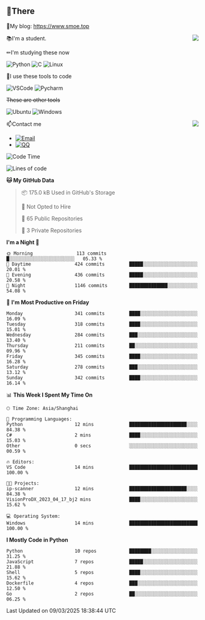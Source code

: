 
## 👏There

📰My blog: https://www.smoe.top

<img align="right" src="https://github-readme-stats.vercel.app/api/top-langs/?username=AkashiCoin"/>


📚I'm a student.

✏I'm studying these now

![Python](https://img.shields.io/badge/-Python-blue?style=flat-square&logo=Python&logoColor=fff)
![C](https://img.shields.io/badge/-C-585858?style=flat-square&logo=C&logoColor=fff)
![Linux](https://img.shields.io/badge/-Linux-black?style=flat-square&logo=Linux&logoColor=fff)

🔨I use these tools to code

![VSCode](https://img.shields.io/badge/-VSCode-blue?style=flat-square&logo=visualstudiocode&logoColor=fff)
![Pycharm](https://img.shields.io/badge/-Pycharm-green?style=flat-square&logo=pycharm&logoColor=fff)

 ~~These are other tools~~

![Ubuntu](https://img.shields.io/badge/-Ubuntu-orange?style=flat-square&logo=Ubuntu&logoColor=fff)
![Windows](https://img.shields.io/badge/-Windows-blue?style=flat-square&logo=Windows&logoColor=fff)

<img align="right" src="https://github-readme-stats.vercel.app/api?username=AkashiCoin" />


📫Contact me

* [![Email](https://img.shields.io/badge/Email-l1040186796@gmail.com-1?style=social&logoColor=fff)](mailto:l1040186796@gmail.com)
* [![QQ](https://img.shields.io/badge/QQ-1040186796-1?style=social&logoColor=fff)](tencent://AddContact/?fromId=45&fromSubId=1&subcmd=all&uin=1040186796&website=www.oicqzone.com)

<!--START_SECTION:waka-->
![Code Time](http://img.shields.io/badge/Code%20Time-1%2C382%20hrs%2054%20mins-blue)

![Lines of code](https://img.shields.io/badge/From%20Hello%20World%20I%27ve%20Written-392.8%20thousand%20lines%20of%20code-blue)

**🐱 My GitHub Data** 

> 📦 175.0 kB Used in GitHub's Storage 
 > 
> 🚫 Not Opted to Hire
 > 
> 📜 65 Public Repositories 
 > 
> 🔑 3 Private Repositories 
 > 
**I'm a Night 🦉** 

```text
🌞 Morning                113 commits         █░░░░░░░░░░░░░░░░░░░░░░░░   05.33 % 
🌆 Daytime                424 commits         █████░░░░░░░░░░░░░░░░░░░░   20.01 % 
🌃 Evening                436 commits         █████░░░░░░░░░░░░░░░░░░░░   20.58 % 
🌙 Night                  1146 commits        ██████████████░░░░░░░░░░░   54.08 % 
```
📅 **I'm Most Productive on Friday** 

```text
Monday                   341 commits         ████░░░░░░░░░░░░░░░░░░░░░   16.09 % 
Tuesday                  318 commits         ████░░░░░░░░░░░░░░░░░░░░░   15.01 % 
Wednesday                284 commits         ███░░░░░░░░░░░░░░░░░░░░░░   13.40 % 
Thursday                 211 commits         ██░░░░░░░░░░░░░░░░░░░░░░░   09.96 % 
Friday                   345 commits         ████░░░░░░░░░░░░░░░░░░░░░   16.28 % 
Saturday                 278 commits         ███░░░░░░░░░░░░░░░░░░░░░░   13.12 % 
Sunday                   342 commits         ████░░░░░░░░░░░░░░░░░░░░░   16.14 % 
```


📊 **This Week I Spent My Time On** 

```text
🕑︎ Time Zone: Asia/Shanghai

💬 Programming Languages: 
Python                   12 mins             █████████████████████░░░░   84.38 % 
C#                       2 mins              ████░░░░░░░░░░░░░░░░░░░░░   15.03 % 
Other                    0 secs              ░░░░░░░░░░░░░░░░░░░░░░░░░   00.59 % 

🔥 Editors: 
VS Code                  14 mins             █████████████████████████   100.00 % 

🐱‍💻 Projects: 
ip-scanner               12 mins             █████████████████████░░░░   84.38 % 
VisionProDX_2023_04_17_bj2 mins              ████░░░░░░░░░░░░░░░░░░░░░   15.62 % 

💻 Operating System: 
Windows                  14 mins             █████████████████████████   100.00 % 
```

**I Mostly Code in Python** 

```text
Python                   10 repos            ████████░░░░░░░░░░░░░░░░░   31.25 % 
JavaScript               7 repos             █████░░░░░░░░░░░░░░░░░░░░   21.88 % 
Shell                    5 repos             ████░░░░░░░░░░░░░░░░░░░░░   15.62 % 
Dockerfile               4 repos             ███░░░░░░░░░░░░░░░░░░░░░░   12.50 % 
Go                       2 repos             ██░░░░░░░░░░░░░░░░░░░░░░░   06.25 % 
```




 Last Updated on 09/03/2025 18:38:44 UTC
<!--END_SECTION:waka-->
